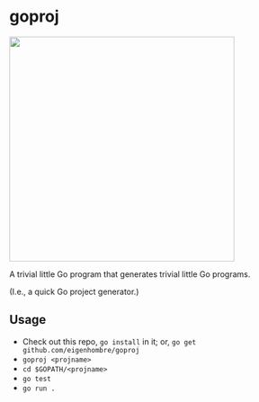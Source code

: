 # goproj

<img src="/goproj.jpeg" width="400">

A trivial little Go program that generates trivial little Go programs.

(I.e., a quick Go project generator.)

## Usage

- Check out this repo, `go install` in it; or, `go get github.com/eigenhombre/goproj`
- `goproj <projname>`
- `cd $GOPATH/<projname>`
- `go test`
- `go run .`
